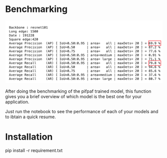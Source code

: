 # Benchmarking

![Result of Openpifpaf](../docs/benchmark.png)

After doing the benchmarking of the pifpaf trained model, this function gives you a brief overview of which model is the best one for your application.

Just run the notebook to see the performance of each of your models and to ibtain a quick resume.

# Installation

pip install -r requirement.txt